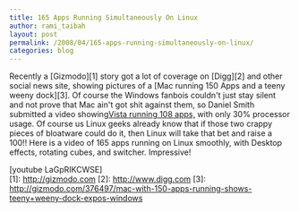 ```yaml
---
title: 165 Apps Running Simultaneously On Linux
author: rami_taibah
layout: post
permalink: /2008/04/165-apps-running-simultaneously-on-linux/
categories: blog
---
```

Recently a \[Gizmodo\]\[1\] story got a lot of coverage on \[Digg\]\[2\] and other social news site, showing pictures of a \[Mac running 150 Apps and a teeny weeny dock\]\[3\]. Of course the Windows fanbois couldn't just stay silent and not prove that Mac ain't got shit against them, so Daniel Smith submitted a video showing[Vista running 108 apps,](http://gizmodo.com/377255/vista-running-108-apps-bites-back-mac-os-x-butt) with only 30% processor usage.
Of course us Linux geeks already know that if those two crappy pieces of bloatware could do it, then Linux will take that bet and raise a 100!! Here is a video of 165 apps running on Linux smoothly, with Desktop effects, rotating cubes, and switcher. Impressive!

\[youtube LaGpRIKCWSE\][  
](http://www.youtube.com/watch?v=LaGpRIKCWSE)
\[1\]: http://gizmodo.com
\[2\]: http://www.digg.com
\[3\]: http://gizmodo.com/376497/mac-with-150-apps-running-shows-teeny+weeny-dock-expos-windows